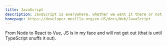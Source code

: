 ```yaml
---
title: JavaScript
description: JavaScript is everywhere, whether we want it there or not.
homepage: https://developer.mozilla.org/en-US/docs/Web/JavaScript
---
```


From Node to React to Vue, JS is in my face and will not get out (that is until TypeScript snuffs it out).

